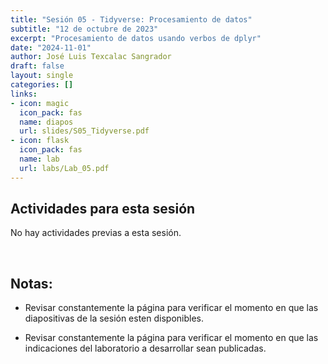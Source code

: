 ```yaml
---
title: "Sesión 05 - Tidyverse: Procesamiento de datos"
subtitle: "12 de octubre de 2023"
excerpt: "Procesamiento de datos usando verbos de dplyr"
date: "2024-11-01"
author: José Luis Texcalac Sangrador
draft: false
layout: single
categories: []
links:
- icon: magic
  icon_pack: fas
  name: diapos
  url: slides/S05_Tidyverse.pdf
- icon: flask
  icon_pack: fas
  name: lab
  url: labs/Lab_05.pdf
---
```


## Actividades para esta sesión 

No hay actividades previas a esta sesión.

&nbsp;

## Notas:

* Revisar constantemente la página para verificar el momento en que las 
diapositivas de la sesión esten disponibles.

* Revisar constantemente la página para verificar el momento en que las 
indicaciones del laboratorio a desarrollar sean publicadas.

&nbsp;

